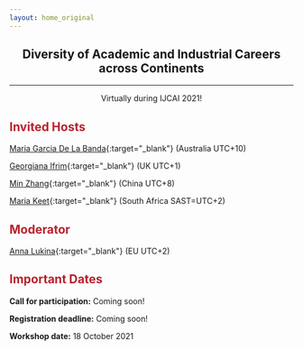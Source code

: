 ```yaml
---
layout: home_original
---
```



<div class="header">
	<h2>
	<center>Diversity of Academic and Industrial Careers across Continents</center>
	</h2>
	<hr class="small">
	<p><center>Virtually during IJCAI 2021!</center></p>
</div>

<div class="row">
<div class="col-md-8" markdown="1">

## <span style="color:#B8222E">Invited Hosts</span>

[Maria Garcia De La Banda](https://research.monash.edu/en/persons/maria-garcia-de-la-banda){:target="_blank"} (Australia  UTC+10)

[Georgiana Ifrim](https://www.insight-centre.org/our-team/georgiana-ifrim/){:target="_blank"} (UK UTC+1)

[Min Zhang](http://www.thuir.cn/group/~mzhang/){:target="_blank"} (China UTC+8)

[Maria Keet](http://www.meteck.org/){:target="_blank"} (South Africa SAST=UTC+2)

## <span style="color:#B8222E">Moderator</span>

[Anna Lukina](https://annalukina.com){:target="_blank"} (EU UTC+2)

</div>
<div class="col-md-4" markdown="1">

## <span style="color:#B8222E">Important Dates</span>

**Call for participation:** Coming soon!

**Registration deadline:** Coming soon!

**Workshop date:** 18 October 2021

</div>
